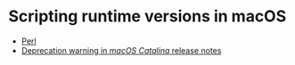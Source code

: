 # Scripting runtime versions in macOS

-   [Perl](https://github.com/perlorg/cpanorg/blob/main/src/ports/oses/macos.tt_data)
-   [Deprecation warning in _macOS Catalina_ release notes](https://developer.apple.com/documentation/macos-release-notes/macos-catalina-10_15-release-notes#Scripting-Language-Runtimes)
